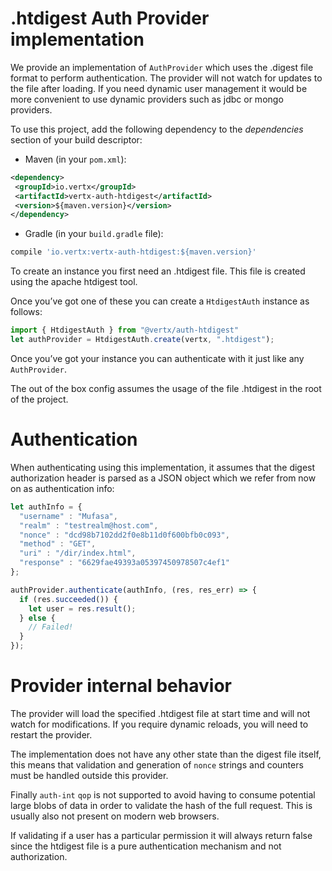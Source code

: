 # .htdigest Auth Provider implementation

We provide an implementation of `AuthProvider` which uses the .digest
file format to perform authentication. The provider will not watch for
updates to the file after loading. If you need dynamic user management
it would be more convenient to use dynamic providers such as jdbc or
mongo providers.

To use this project, add the following dependency to the *dependencies*
section of your build descriptor:

  - Maven (in your `pom.xml`):

<!-- end list -->

``` xml
<dependency>
 <groupId>io.vertx</groupId>
 <artifactId>vertx-auth-htdigest</artifactId>
 <version>${maven.version}</version>
</dependency>
```

  - Gradle (in your `build.gradle` file):

<!-- end list -->

``` groovy
compile 'io.vertx:vertx-auth-htdigest:${maven.version}'
```

To create an instance you first need an .htdigest file. This file is
created using the apache htdigest tool.

Once you’ve got one of these you can create a `HtdigestAuth` instance as
follows:

``` js
import { HtdigestAuth } from "@vertx/auth-htdigest"
let authProvider = HtdigestAuth.create(vertx, ".htdigest");
```

Once you’ve got your instance you can authenticate with it just like any
`AuthProvider`.

The out of the box config assumes the usage of the file .htdigest in the
root of the project.

# Authentication

When authenticating using this implementation, it assumes that the
digest authorization header is parsed as a JSON object which we refer
from now on as authentication info:

``` js
let authInfo = {
  "username" : "Mufasa",
  "realm" : "testrealm@host.com",
  "nonce" : "dcd98b7102dd2f0e8b11d0f600bfb0c093",
  "method" : "GET",
  "uri" : "/dir/index.html",
  "response" : "6629fae49393a05397450978507c4ef1"
};

authProvider.authenticate(authInfo, (res, res_err) => {
  if (res.succeeded()) {
    let user = res.result();
  } else {
    // Failed!
  }
});
```

# Provider internal behavior

The provider will load the specified .htdigest file at start time and
will not watch for modifications. If you require dynamic reloads, you
will need to restart the provider.

The implementation does not have any other state than the digest file
itself, this means that validation and generation of `nonce` strings and
counters must be handled outside this provider.

Finally `auth-int` `qop` is not supported to avoid having to consume
potential large blobs of data in order to validate the hash of the full
request. This is usually also not present on modern web browsers.

If validating if a user has a particular permission it will always
return false since the htdigest file is a pure authentication mechanism
and not authorization.
